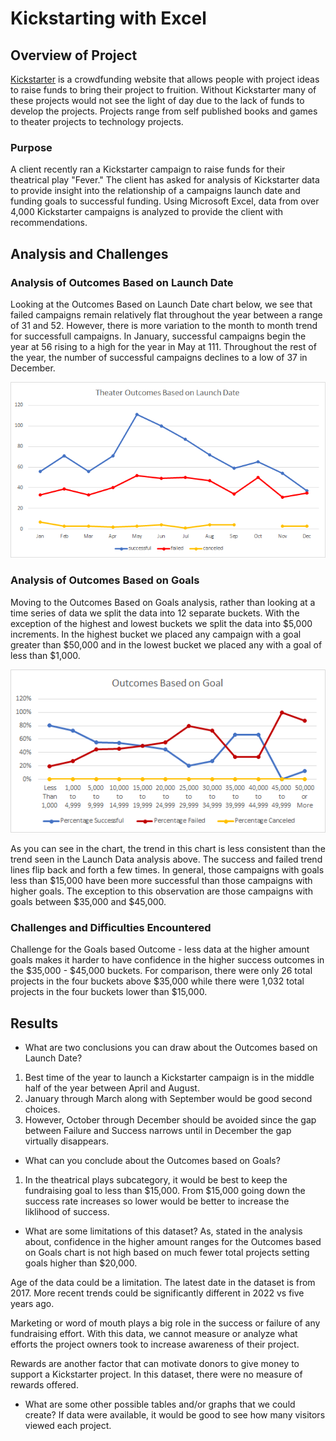 # Kickstarting with Excel

## Overview of Project
[Kickstarter](https://www.kickstarter.com/) is a crowdfunding website that allows people with project ideas to raise funds to bring their project to fruition. Without Kickstarter many of these projects would not see the light of day due to the lack of funds to develop the projects. Projects range from self published books and games to theater projects to technology projects.

### Purpose
A client recently ran a Kickstarter campaign to raise funds for their theatrical play "Fever." The client has asked for analysis of Kickstarter data to provide insight into the relationship of a campaigns launch date and funding goals to successful funding. Using Microsoft Excel, data from over 4,000 Kickstarter campaigns is analyzed to provide the client with recommendations.

## Analysis and Challenges

### Analysis of Outcomes Based on Launch Date
Looking at the Outcomes Based on Launch Date chart below, we see that failed campaigns remain relatively flat throughout the year between a range of 31 and 52. However, there is more variation to the month to month trend for successfull campaigns. In January, successful campaigns begin the year at 56 rising to a high for the year in May at 111. Throughout the rest of the year, the number of successful campaigns declines to a low of 37 in December.

![Launch Date Outcomes Chart](/Resources/Theater_Outcomes_vs_Launch_Date.png)

### Analysis of Outcomes Based on Goals
Moving to the Outcomes Based on Goals analysis, rather than looking at a time series of data we split the data into 12 separate buckets. With the exception of the highest and lowest buckets we split the data into $5,000 increments. In the highest bucket we placed any campaign with a goal greater than $50,000 and in the lowest bucket we placed any with a goal of less than $1,000.

![Outcomes vs. Goals Chart](/Resources/Outcomes_vs_Goals.png)

As you can see in the chart, the trend in this chart is less consistent than the trend seen in the Launch Data analysis above. The success and failed trend lines flip back and forth a few times. In general, those campaigns with goals less than $15,000 have been more successful than those campaigns with higher goals. The exception to this observation are those campaigns with goals between $35,000 and $45,000. 

### Challenges and Difficulties Encountered

Challenge for the Goals based Outcome - less data at the higher amount goals makes it harder to have confidence in the higher success outcomes in the $35,000 - $45,000 buckets. For comparison, there were only 26 total projects in the four buckets above $35,000 while there were 1,032 total projects in the four buckets lower than $15,000.

## Results
- What are two conclusions you can draw about the Outcomes based on Launch Date?
1. Best time of the year to launch a Kickstarter campaign is in the middle half of the year between April and August.
2. January through March along with September would be good second choices. 
3. However, October through December should be avoided since the gap between Failure and Success narrows until in December the gap virtually disappears.

- What can you conclude about the Outcomes based on Goals?
1. In the theatrical plays subcategory, it would be best to keep the fundraising goal to less than $15,000. From $15,000 going down the success rate increases so lower would be better to increase the liklihood of success.

- What are some limitations of this dataset?
As, stated in the analysis about, confidence in the higher amount ranges for the Outcomes based on Goals chart is not high based on much fewer total projects setting goals higher than $20,000.

Age of the data could be a limitation. The latest date in the dataset is from 2017. More recent trends could be significantly different in 2022 vs five years ago.

Marketing or word of mouth plays a big role in the success or failure of any fundraising effort. With this data, we cannot measure or analyze what efforts the project owners took to increase  awareness of their project.

Rewards are another factor that can motivate donors to give money to support a Kickstarter project. In this dataset, there were no measure of rewards offered.

- What are some other possible tables and/or graphs that we could create?
If data were available, it would be good to see how many visitors viewed each project.


